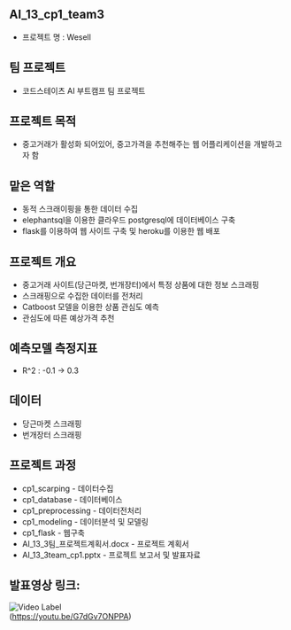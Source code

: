 ## AI_13_cp1_team3 
- 프로젝트 명 : Wesell

## 팀 프로젝트
- 코드스테이츠 AI 부트캠프 팀 프로젝트

## 프로젝트 목적
- 중고거래가 활성화 되어있어, 중고가격을 추천해주는 웹 어플리케이션을 개발하고자 함
 
## 맡은 역할
- 동적 스크래이핑을 통한 데이터 수집 
- elephantsql을 이용한 클라우드 postgresql에 데이터베이스 구축 
- flask를 이용하여 웹 사이트 구축 및 heroku를 이용한 웹 배포
 
## 프로젝트 개요
- 중고거래 사이트(당근마켓, 번개장터)에서 특정 상품에 대한 정보 스크래핑
- 스크래핑으로 수집한 데이터를 전처리
- Catboost 모델을 이용한 상품 관심도 예측
- 관심도에 따른 예상가격 추천

## 예측모델 측정지표
- R^2 : -0.1 -> 0.3

## 데이터
- 당근마켓 스크래핑
- 번개장터 스크래핑

## 프로젝트 과정
  - cp1_scarping - 데이터수집  
  - cp1_database - 데이터베이스  
  - cp1_preprocessing - 데이터전처리  
  - cp1_modeling - 데이터분석 및 모델링  
  - cp1_flask - 웹구축  
  - AI_13_3팀_프로젝트계획서.docx - 프로젝트 계획서    
  - AI_13_3team_cp1.pptx - 프로젝트 보고서 및 발표자료  

## 발표영상 링크:  
![Video Label](http://img.youtube.com/vi/G7dGv7ONPPA/0.jpg)  
(https://youtu.be/G7dGv7ONPPA)
